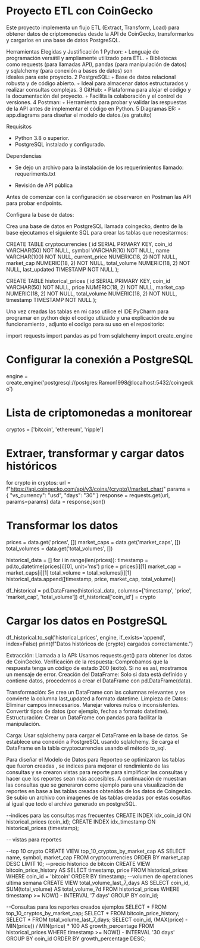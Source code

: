 # Proyecto ETL con CoinGecko

Este proyecto implementa un flujo ETL (Extract, Transform, Load) para obtener datos de criptomonedas desde la API de CoinGecko, transformarlos y cargarlos en una base de datos PostgreSQL.

Herramientas Elegidas y Justificación
	1	Python:
	◦	Lenguaje de programación versátil y ampliamente utilizado para ETL.
	◦	Bibliotecas como requests (para llamadas API), pandas (para manipulación de datos) y sqlalchemy (para conexión a bases de datos) son     
  ideales para este proyecto.
	2	PostgreSQL:
	◦	Base de datos relacional robusta y de código abierto.
	◦	Ideal para almacenar datos estructurados y realizar consultas complejas.
	3	GitHub: 
	◦	Plataforma para alojar el código y la documentación del proyecto.
	◦	Facilita la colaboración y el control de versiones.
	4	Postman:
	◦	Herramienta para probar y validar las respuestas de la API antes de implementar el código en Python.
	5	Diagramas ER:
	◦	app.diagrams para diseñar el modelo de datos.(es gratuito)


Requisitos
- Python 3.8 o superior.
- PostgreSQL instalado y configurado.

Dependencias
- Se dejo un archivo para la instalación de los requerimientos llamado: requeriments.txt

- Revisión de API pública

Antes de comenzar con la configuración se observaron en Postman  las API para probar endpoints.

Configura la base de datos:

Crea una base de datos en PostgreSQL llamada coingecko, dentro de la base ejecutamos el siguiente SQL para crear las tablas que necesitarmos:

CREATE TABLE cryptocurrencies (
    id SERIAL PRIMARY KEY,
    coin_id VARCHAR(50) NOT NULL,
    symbol VARCHAR(10) NOT NULL,
    name VARCHAR(100) NOT NULL,
    current_price NUMERIC(18, 2) NOT NULL,
    market_cap NUMERIC(18, 2) NOT NULL,
    total_volume NUMERIC(18, 2) NOT NULL,
    last_updated TIMESTAMP NOT NULL
);

CREATE TABLE historical_prices (
    id SERIAL PRIMARY KEY,
    coin_id VARCHAR(50) NOT NULL,
    price NUMERIC(18, 2) NOT NULL,
    market_cap NUMERIC(18, 2) NOT NULL,
    total_volume NUMERIC(18, 2) NOT NULL,
    timestamp TIMESTAMP NOT NULL
);


Una vez creadas las tablas en mi caso utilice el IDE PyCharm para programar en python dejo el codigo utlizado y una explicación de su funcionamiento , adjunto el codigo para su uso en el repositorio:

import requests
import pandas as pd
from sqlalchemy import create_engine

# Configurar la conexión a PostgreSQL
engine = create_engine('postgresql://postgres:Ramon1998@localhost:5432/coingecko')

# Lista de criptomonedas a monitorear
cryptos = ['bitcoin', 'ethereum', 'ripple']

# Extraer, transformar y cargar datos históricos
for crypto in cryptos:
    url = f"https://api.coingecko.com/api/v3/coins/{crypto}/market_chart"
    params = {
        "vs_currency": "usd",
        "days": "30"
    }
    response = requests.get(url, params=params)
    data = response.json()

# Transformar los datos
  prices = data.get('prices', [])
  market_caps = data.get('market_caps', [])
  total_volumes = data.get('total_volumes', [])

   historical_data = []
    for i in range(len(prices)):
        timestamp = pd.to_datetime(prices[i][0], unit='ms')
        price = prices[i][1]
        market_cap = market_caps[i][1]
        total_volume = total_volumes[i][1]
        historical_data.append([timestamp, price, market_cap, total_volume])

  df_historical = pd.DataFrame(historical_data, columns=['timestamp', 'price', 'market_cap', 'total_volume'])
  df_historical['coin_id'] = crypto

  # Cargar los datos en PostgreSQL
  df_historical.to_sql('historical_prices', engine, if_exists='append', index=False)
  print(f"Datos históricos de {crypto} cargados correctamente.")

Extracción:
Llamada a la API: Usamos requests.get() para obtener los datos de CoinGecko.
Verificación de la respuesta: Comprobamos que la respuesta tenga un código de estado 200 (éxito). Si no es así, mostramos un mensaje de error.
Creación del DataFrame: Solo si data está definido y contiene datos, procedemos a crear el DataFrame con pd.DataFrame(data).

Transformación:
Se crea un DataFrame con las columnas relevantes y se convierte la columna last_updated a formato datetime.
Limpieza de Datos:
Eliminar campos innecesarios.
Manejar valores nulos o inconsistentes.
Convertir tipos de datos (por ejemplo, fechas a formato datetime).
Estructuración:
Crear un DataFrame con pandas para facilitar la manipulación.


Carga:
Usar sqlalchemy para cargar el DataFrame en la base de datos.
Se establece una conexión a PostgreSQL usando sqlalchemy.
Se carga el DataFrame en la tabla cryptocurrencies usando el método to_sql.




Para diseñar el Modelo de Datos para Reporteo se optimizaron las tablas que fueron creadas , se índices para mejorar el rendimiento de las consultas y se crearon vistas para reporte para simplificar las consultas y hacer que los reportes sean más accesibles.
A continuación de muestran las consultas que se generaron como ejemplo para una visualización de reportes en base a las tablas creadas obtenidas de los datos de Coingecko. Se subio un archivo con imagenes de las tablas creadas por estas cosultas al igual que todo el archivo generado en postgreSQL.

--indices para las consultas mas frecuentes
CREATE INDEX idx_coin_id ON historical_prices (coin_id);
CREATE INDEX idx_timestamp ON historical_prices (timestamp);

-- vistas para reportes

--top 10 crypto
CREATE VIEW top_10_cryptos_by_market_cap AS
SELECT name, symbol, market_cap
FROM cryptocurrencies
ORDER BY market_cap DESC
LIMIT 10;
--precio historico de bitcoin
CREATE VIEW bitcoin_price_history AS
SELECT timestamp, price
FROM historical_prices
WHERE coin_id = 'bitcoin'
ORDER BY timestamp;
--volumen de operaciones ultima semana 
CREATE VIEW total_volume_last_7_days AS
SELECT coin_id, SUM(total_volume) AS total_volume_7d
FROM historical_prices
WHERE timestamp >= NOW() - INTERVAL '7 days'
GROUP BY coin_id;

--Consultas para los reportes creados ejemplos
SELECT * FROM top_10_cryptos_by_market_cap;
SELECT * FROM bitcoin_price_history;
SELECT * FROM total_volume_last_7_days;
SELECT coin_id, 
       (MAX(price) - MIN(price)) / MIN(price) * 100 AS growth_percentage
FROM historical_prices
WHERE timestamp >= NOW() - INTERVAL '30 days'
GROUP BY coin_id
ORDER BY growth_percentage DESC;



